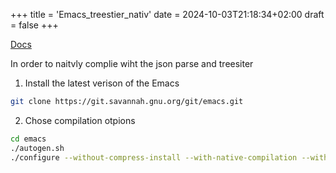 +++
title = 'Emacs_treestier_nativ'
date = 2024-10-03T21:18:34+02:00
draft = false
+++

[Docs](https://www.masteringemacs.org/article/speed-up-emacs-libjansson-native-elisp-compilation)

In order to naitvly complie wiht the json parse and treesiter

1. Install the latest verison of the Emacs
```bash
git clone https://git.savannah.gnu.org/git/emacs.git
```
2. Chose compilation otpions 
```bash
cd emacs
./autogen.sh
./configure --without-compress-install --with-native-compilation --with-json --with-tree-sitter 

```
